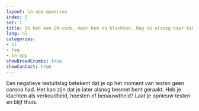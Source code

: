 ```yaml
---
layout: in-app-question
index: 5
set: 1
title: Ik heb een QR-code, maar heb nu klachten. Mag ik alsnog naar binnen?
lang: nl
categories:
- nl
- faq
- in-app
showBreadCrumbs: true
showContact: true
---
```

Een negatieve testuitslag betekent dat je op het moment van testen geen corona had. Het kan zijn dat je later alsnog besmet bent geraakt. Heb je klachten als verkoudheid, hoesten of benauwdheid? Laat je opnieuw testen en blijf thuis.
